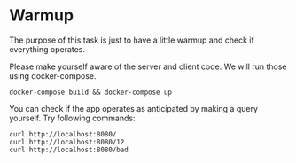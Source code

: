 # Warmup

The purpose of this task is just to have a little warmup and check if everything operates.

Please make yourself aware of the server and client code. We will run those using docker-compose.

```
docker-compose build && docker-compose up
```

You can check if the app operates as anticipated by making a query yourself. Try following commands:

```
curl http://localhost:8080/
curl http://localhost:8080/12
curl http://localhost:8080/bad
```

